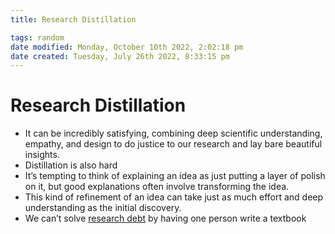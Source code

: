 ```yaml
---
title: Research Distillation

tags: random
date modified: Monday, October 10th 2022, 2:02:18 pm
date created: Tuesday, July 26th 2022, 8:33:15 pm
---
```


# Research Distillation
- It can be incredibly satisfying, combining deep scientific understanding, empathy, and design to do justice to our research and lay bare beautiful insights.
- Distillation is also hard
- It’s tempting to think of explaining an idea as just putting a layer of polish on it, but good explanations often involve transforming the idea.
- This kind of refinement of an idea can take just as much effort and deep understanding as the initial discovery.
- We can’t solve [research debt](Research%20Debt.md) by having one person write a textbook

